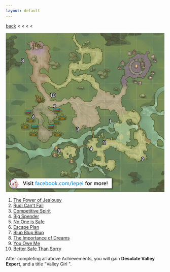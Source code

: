 ```yaml
---
layout: default
---
```


[back](../) < < < <

![Desolate Valley Conversations](desolate-valley-conversations.jpg)
1. [The Power of Jealousy](https://youtu.be/N55VIimkyWE)
2. [Rudi Can't Fail](https://youtu.be/ZrnwotV-a6U)
3. [Competitive Spirit](https://youtu.be/hKhTy7GCk1w)
4. [Big Spender](https://youtu.be/KAluV2HLHyI)
5. [No One is Safe](https://youtu.be/_AHm4i_Hp0s)
6. [Escape Plan](https://youtu.be/i9tMtZdsBXE)
7. [Blup Blup Blup](https://youtu.be/YdPBLVygGmw)
8. [The Importance of Dreams](https://youtu.be/F7VPj3oo9OQ)
9. [You Owe Me](https://youtu.be/z6sNp6aqYKY)
10. [Better Safe Than Sorry](https://youtu.be/TbNcdmhqyOs)

After completing all above Achievements, you will gain **Desolate Valley Expert**, and a title "Valley Girl
".
